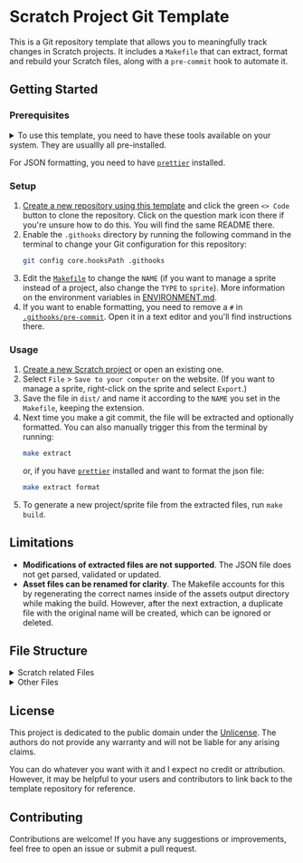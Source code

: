 # Scratch Project Git Template

This is a Git repository template that allows you to meaningfully track changes in Scratch projects. It includes a `Makefile` that can extract, format and rebuild your Scratch files, along with a `pre-commit` hook to automate it.

## Getting Started

### Prerequisites

<details>
	<summary>To use this template, you need to have these tools available on your system. They are usuallly all pre-installed.</summary>

- [`Git`](https://git-scm.com/), obviously.
- [`Make`](https://www.gnu.org/software/make/), the backbone of this project. It can run the commands this template provides. Usually pre-installed.
- `md5sum`: A command-line tool for calculating MD5 hashes. Comes with [`coreutils`](https://www.gnu.org/software/coreutils/), which is usually pre-installed.
- [`zip`](https://infozip.sourceforge.net/): Needed to zip and unzip Scratch projects. Usually pre-installed.

</details>

For JSON formatting, you need to have [`prettier`](https://prettier.io/) installed.

### Setup

1. [Create a new repository using this template](https://github.com/new?template_name=Scratch&template_owner=moritztim) and click the green `<> Code` button to clone the repository. Click on the question mark icon there if you're unsure how to do this. You will find the same README there.
2. Enable the `.githooks` directory by running the following command in the terminal to change your Git configuration for this repository:
   ```bash
   git config core.hooksPath .githooks
   ```
3. Edit the [`Makefile`](Makefile) to change the `NAME` (if you want to manage a sprite instead of a project, also change the `TYPE` to `sprite`). More information on the environment variables in [ENVIRONMENT.md](ENVIRONMENT.md).
4. If you want to enable formatting, you need to remove a `#` in [`.githooks/pre-commit`](.githooks/pre-commit). Open it in a text editor and you'll find instructions there.

### Usage

1. [Create a new Scratch project](https://scratch.mit.edu/projects/editor/) or open an existing one.
2. Select `File` > `Save to your computer` on the website. (If you want to manage a sprite, right-click on the sprite and select `Export`.)
3. Save the file in `dist/` and name it according to the `NAME` you set in the `Makefile`, keeping the extension.
4. Next time you make a git commit, the file will be extracted and optionally formatted. You can also manually trigger this from the terminal by running:
   ```bash
   make extract
   ```
   or, if you have [`prettier`](https://prettier.io/) installed and want to format the json file:
   ```bash
   make extract format
   ```
5. To generate a new project/sprite file from the extracted files, run `make build`.

## Limitations
- **Modifications of extracted files are not supported**. The JSON file does not get parsed, validated or updated.
- **Asset files can be renamed for clarity**. The Makefile accounts for this by regenerating the correct names inside of the assets output directory while making the build. However, after the next extraction, a duplicate file with the original name will be created, which can be ignored or deleted.

## File Structure

<details>
	<summary>Scratch related Files</summary>

You can modify the file structure in the [`Makefile`](Makefile). By default it looks like this:

| File                                                                                                   | Description                                                                                                                                                                                                                                                                                                                                     |
|--------------------------------------------------------------------------------------------------------|-------------------------------------------------------------------------------------------------------------------------------------------------------------------------------------------------------------------------------------------------------------------------------------------------------------------------------------------------|
| [`src/assets/83a9787d4cb6f3b7632b4ddfebf74367.wav`](src/assets/83a9787d4cb6f3b7632b4ddfebf74367.wav)   | **Asset files like sounds and images.** You can rename and edit these but the next time you extract, they will show up with a cryptic name again. You can even delete them after running `make build` once, since this copies them to [`dist/assets/`](dist/assets/). That way you can keep only the ones that you're actually going to change. |
| [`src/project.json`](src/project.json) or [`src/sprite.json`](src/sprite.json)                         | **The main Data file. This tracks changes to the project or sprite** and can even allow you to fine tune some values. Don't go crazy with this though as it can easily cause undefined behavior after building and opening the project in Scratch.                                                                                              |
| [`dist/project.sb3`](dist/) or [`dist/sprite1.sb3`](dist/)                                             | **The compressed Scratch project or sprite file.** This will be named according to the `NAME` you set in the `Makefile`. You can upload this to Scratch by selecting `File` > `Load from your computer` on the website. If you didn't mess with it, it will work with no compromises.                                                           |
| [`dist/assets/83a9787d4cb6f3b7632b4ddfebf74367.wav`](dist/assets/83a9787d4cb6f3b7632b4ddfebf74367.wav) | **Automatically generated files.** These are the files that are created when you run `make build`. They are copies of the files in [`src/assets/`](src/assets/) but with the correct names. You may delete them if you keep the respective files in [`src/assets/`](src/assets/) but they will be recreated when you run `make build`.          |

</details>
<details>
	<summary>Other Files</summary>

| File                                         | Description                                                                                                                                                                             |
|----------------------------------------------|-----------------------------------------------------------------------------------------------------------------------------------------------------------------------------------------|
| [`Makefile`](Makefile)                       | **The main file that contains all the commands.** You can modify its variables to change the file structure or add new commands for your own needs.                                     |
| [.githooks/pre-commit](.githooks/pre-commit) | **A simple shell script that runs `make` before every commit.** You can modify it to toggle formatting. It will only run if you enable it acording to the [setup instructions](#setup). |
| [README.md](README.md)                       | **Instructions for using this template.** You should replace this with your own.                                                                                                        |
| [LICENSE](LICENSE)                           | **The terms of the template's License.** For more information, read the file.                                                                                                           |
| [`dist/.gitkeep`](dist/.gitkeep)             | **A placeholder** because git doesn't track empty directories. You can remove it.                                                                                                       |
| [.gitignore](.gitignore)                     | **A note for git** to ignore the `dist/` directory, since it only contains redundant files that are derived from the `src/` directory.                                                  |

</details>

## License

This project is dedicated to the public domain under the [Unlicense](LICENSE). The authors do not provide any warranty and will not be liable for any arising claims.

You can do whatever you want with it and I expect no credit or attribution. However, it may be helpful to your users and contributors to link back to the template repository for reference.

## Contributing

Contributions are welcome! If you have any suggestions or improvements, feel free to open an issue or submit a pull request.
